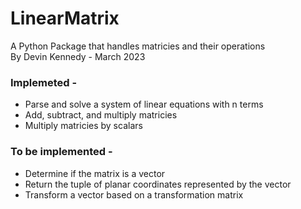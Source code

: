 # LinearMatrix
A Python Package that handles matricies and their operations <br/>
By Devin Kennedy - March 2023

### Implemeted - 
  - Parse and solve a system of linear equations with n terms
  - Add, subtract, and multiply matricies
  - Multiply matricies by scalars

### To be implemented - 
  - Determine if the matrix is a vector
  - Return the tuple of planar coordinates represented by the vector 
  - Transform a vector based on a transformation matrix